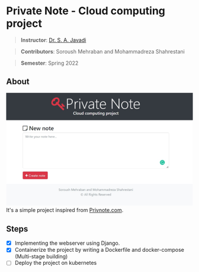 # Private Note - Cloud computing project

> **Instructor**: [Dr. S. A. Javadi](https://scholar.google.com/citations?user=Va7RTUsAAAAJ&hl=en)

> **Contributors**: Soroush Mehraban and Mohammadreza Shahrestani

> **Semester**: Spring 2022
## About
![homepage](doc/homepage.jpg)
It's a simple project inspired from [Privnote.com](https://privnote.com).
## Steps
- [x] Implementing the webserver using Django.
- [x] Containerize the project by writing a Dockerfile and docker-compose (Multi-stage building) 
- [ ] Deploy the project on kubernetes
